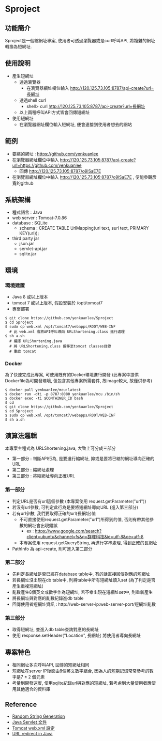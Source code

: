 # Sproject

## 功能簡介
Sproject是一個縮網址專案, 使用者可透過瀏覽器或是curl呼叫API, 將複雜的網址轉換為短網址. 

## 使用說明
- 產生短網址
  - 透過瀏覽器
    - 在瀏覽器網址欄位輸入 http://120.125.73.105:8787/api-create?url=長網址
  - 透過shell curl
    - shell> curl http://120.125.73.105:8787/api-create?url=長網址
  - 以上兩種呼叫API方式皆會回傳短網址
- 使用短網址
  - 在瀏覽器網址欄位輸入短網址, 便會連接到使用者想去的網站

## 範例
  - 要縮的網址 : https://github.com/yenkuanlee
  - 在瀏覽器網址欄位中輸入 http://120.125.73.105:8787/api-create?url=https://github.com/yenkuanlee
    - 回傳 http://120.125.73.105:8787/o9lSaE7E
  - 在瀏覽器網址欄位中輸入 http://120.125.73.105:8787/o9lSaE7E , 便能參觀彥寬的github

## 系統架構
  - 程式語言 : Java
  - web server : Tomcat-7.0.86
  - database : SQLite
    - schema : CREATE TABLE UrlMapping(url text, surl text, PRIMARY KEY(url));
  - third party jar
    - json.jar
    - servlet-api.jar
    - sqlite.jar

## 環境
### 環境建置
- Java 8 或以上版本
- tomcat 7 或以上版本, 假設安裝於 /opt/tomcat7
- 專案部署
```
$ git clone https://github.com/yenkuanlee/Sproject
$ cd Sproject
$ sudo cp web.xml /opt/tomcat7/webapps/ROOT/WEB-INF
  # 此 web.xml 會將API呼叫導向 URLShortening.class 進行處理
$ sh a.sh
  # 編譯 URLShortening.java
  # 將 URLShortening.class 搬移至tomcat classes目錄
  # 重啟 tomcat
```
### Docker
為了快速完成此專案, 可使用既有的Docker環境進行開發 (此專案中提供Dockerfile為可開發環境, 但包含其他專案所需套件, 故image較大, 故僅供參考)
```
$ docker pull yenkuanlee/mcu:latest
$ docker run -dti -p 8787:8080 yenkuanlee/mcu /bin/sh
$ docker exec -ti $CONTAINER_ID bash
$ cd
$ git clone https://github.com/yenkuanlee/Sproject
$ cd Sproject
$ sudo cp web.xml /opt/tomcat7/webapps/ROOT/WEB-INF
$ sh a.sh
```
## 演算法邏輯
本專案主程式為 URLShortening.java, 大致上可分成三部分
  - 第一部分 : 判斷API行為, 是要進行縮網址, 抑或是要將已縮的網址導向正確的URL
  - 第二部分 : 縮網址處理
  - 第三部分 : 將縮網址導向正確URL
### 第一部分
- 判定URL是否有url這個參數 (本專案使用 request.getParameter("url"))
- 若沒有url參數, 可判定此行為是要將短網址導向URL (進入第三部分)
- 若有url參數, 我們要取得正確的url(長網址)值
  - 不可直接使用request.getParameter("url")所得到的值, 否則有帶其他參數的網址會出現錯誤
    - ex : https://www.google.com/search?client=ubuntu&channel=fs&q=群暉科技&ie=utf-8&oe=utf-8
  - 本專案使用 request.getQueryString, 再進行字串處理, 得到正確的長網址
- PathInfo 為 api-create, 則可進入第二部分
### 第二部分
- 先判定長網址是否已經在database table中, 有的話直接回傳對應的短網址
- 若長網址沒出現在db table中, 則將table中所有短網址讀入set (為了判定是否產生重複短網址)
- 亂數產生8個英文或數字作為短網址, 若不幸出現在短網址set中, 則重新產生
- 將長網址與對應的亂數紀錄進db table
- 回傳使用者短網址資訊 : http://web-server-ip:web-server-port/短網址亂數
### 第三部分
- 取得短網址, 並進入db table查詢對應的長網址
- 使用 response.setHeader("Location", 長網址) 將使用者導向長網址
## 專案特色
- 相同網址多次呼叫API, 回傳的短網址相同
- 短網址在server IP後面由8個英文數字組合, 因為人的[短期記憶](https://zh.wikipedia.org/wiki/%E7%9F%AD%E6%9C%9F%E8%AE%B0%E5%BF%86)常常參考的數字是7 ± 2 個元素
- 考量到開發速度, 使用sqlite紀錄url與對應的短網址, 若考慮到大量使用者應使用其他適合的資料庫
## Reference
- [Random String Generation](https://stackoverflow.com/questions/41107/how-to-generate-a-random-alpha-numeric-string)
- [Java Servlet 文件](https://tomcat.apache.org/tomcat-5.5-doc/servletapi/javax/servlet/http/HttpServletRequest.html)
- [Tomcat web.xml 設定](https://mail-archives.apache.org/mod_mbox/tomcat-users/200605.mbox/%3C446C4F87.3030901@joedog.org%3E)
- [URL redirect in Java](https://www.logicbig.com/tutorials/java-ee-tutorial/java-servlet/servlet-redirect.html)
